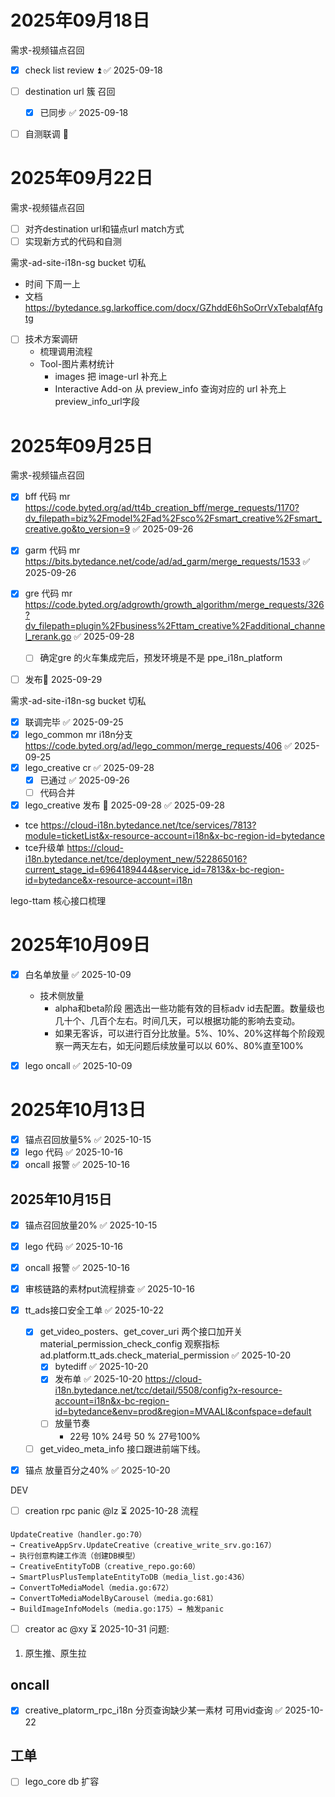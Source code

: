 # 2025年09月18日

需求-视频锚点召回

- [x] check list review ⏫ ✅ 2025-09-18
- [ ] destination url 簇 召回 
	- [x] 已同步 ✅ 2025-09-18
- [ ] 自测联调 🔼 



# 2025年09月22日
需求-视频锚点召回
- [ ] 对齐destination url和锚点url match方式
- [ ] 实现新方式的代码和自测

需求-ad-site-i18n-sg bucket 切私
- 时间 下周一上
- 文档 https://bytedance.sg.larkoffice.com/docx/GZhddE6hSoOrrVxTebalqfAfgtg
- [ ] 技术方案调研
	- 梳理调用流程
	- Tool-图片素材统计
		- images 把 image-url 补充上
		- Interactive Add-on 从 preview_info 查询对应的 url 补充上 preview_info_url字段



# 2025年09月25日
需求-视频锚点召回
- [x] bff 代码 mr https://code.byted.org/ad/tt4b_creation_bff/merge_requests/1170?dv_filepath=biz%2Fmodel%2Fad%2Fsco%2Fsmart_creative%2Fsmart_creative.go&to_version=9 ✅ 2025-09-26
- [x] garm 代码 mr https://bits.bytedance.net/code/ad/ad_garm/merge_requests/1533 ✅ 2025-09-26
- [x] gre 代码 mr  https://code.byted.org/adgrowth/growth_algorithm/merge_requests/326?dv_filepath=plugin%2Fbusiness%2Fttam_creative%2Fadditional_channel_rerank.go ✅ 2025-09-28
	- [ ] 确定gre 的火车集成完后，预发环境是不是 ppe_i18n_platform
- [ ] 发布📅 2025-09-29 


需求-ad-site-i18n-sg bucket 切私
- [x] 联调完毕 ✅ 2025-09-25
- [x] lego_common mr i18n分支 https://code.byted.org/ad/lego_common/merge_requests/406 ✅ 2025-09-25
- [x] lego_creative cr ✅ 2025-09-28
	- [x] 已通过 ✅ 2025-09-26
	- [ ] 代码合并
- [x] lego_creative 发布 📅 2025-09-28 ✅ 2025-09-28
- tce https://cloud-i18n.bytedance.net/tce/services/7813?module=ticketList&x-resource-account=i18n&x-bc-region-id=bytedance
- tce升级单 https://cloud-i18n.bytedance.net/tce/deployment_new/522865016?current_stage_id=6964189444&service_id=7813&x-bc-region-id=bytedance&x-resource-account=i18n

lego-ttam 核心接口梳理


# 2025年10月09日

- [x] 白名单放量 ✅ 2025-10-09
	- 技术侧放量
		- alpha和beta阶段 圈选出一些功能有效的目标adv id去配置。数量级也几十个、几百个左右。时间几天，可以根据功能的影响去变动。
		- 如果无客诉，可以进行百分比放量。5%、10%、20%这样每个阶段观察一两天左右，如无问题后续放量可以以 60%、80%直至100% 
- [x] lego oncall ✅ 2025-10-09



# 2025年10月13日

- [x] 锚点召回放量5% ✅ 2025-10-15
- [x] lego 代码 ✅ 2025-10-16
- [x] oncall 报警 ✅ 2025-10-16

## 2025年10月15日
- [x] 锚点召回放量20% ✅ 2025-10-15
- [x] lego 代码 ✅ 2025-10-16
- [x] oncall 报警 ✅ 2025-10-16





- [x] 审核链路的素材put流程排查 ✅ 2025-10-16

- [x] tt_ads接口安全工单 ✅ 2025-10-22
	- [x] get_video_posters、get_cover_uri 两个接口加开关 material_permission_check_config 观察指标 ad.platform.tt_ads.check_material_permission ✅ 2025-10-20
		- [x] bytediff ✅ 2025-10-20
		- [x] 发布单 ✅ 2025-10-20
	https://cloud-i18n.bytedance.net/tcc/detail/5508/config?x-resource-account=i18n&x-bc-region-id=bytedance&env=prod&region=MVAALI&confspace=default
		- [ ]  放量节奏
			- 22号 10% 24号 50 % 27号100%
	- [ ] get_video_meta_info 接口跟进前端下线。
- [x] 锚点 放量百分之40% ✅ 2025-10-20


DEV
- [ ] creation rpc panic @lz ⏳ 2025-10-28
流程
```plaintext
UpdateCreative（handler.go:70）
→ CreativeAppSrv.UpdateCreative（creative_write_srv.go:167）
→ 执行创意构建工作流（创建DB模型）
→ CreativeEntityToDB（creative_repo.go:60）
→ SmartPlusPlusTemplateEntityToDB（media_list.go:436）
→ ConvertToMediaModel（media.go:672）
→ ConvertToMediaModelByCarousel（media.go:681）
→ BuildImageInfoModels（media.go:175）→ 触发panic
```


- [ ] creator ac @xy ⏳ 2025-10-31
问题:
1. 原生推、原生拉

## oncall
- [x] creative_platorm_rpc_i18n 分页查询缺少某一素材 可用vid查询 ✅ 2025-10-22

## 工单
- [ ] lego_core db 扩容